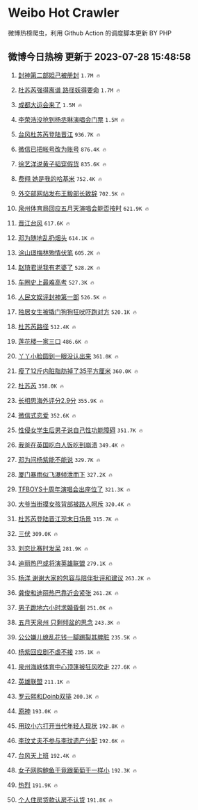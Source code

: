 # Weibo Hot Crawler 



微博热榜爬虫，利用 Github Action 的调度脚本更新 BY PHP 


## 微博今日热榜 更新于 2023-07-28 15:48:58 
1. [封神第二部妲己被册封](https://s.weibo.com/weibo?q=%E5%B0%81%E7%A5%9E%E7%AC%AC%E4%BA%8C%E9%83%A8%E5%A6%B2%E5%B7%B1%E8%A2%AB%E5%86%8C%E5%B0%81&t=31&band_rank=1&Refer=top) `1.7M 🔥` 

1. [杜苏芮强得离谱 路径妖得要命](https://s.weibo.com/weibo?q=%E6%9D%9C%E8%8B%8F%E8%8A%AE%E5%BC%BA%E5%BE%97%E7%A6%BB%E8%B0%B1%20%E8%B7%AF%E5%BE%84%E5%A6%96%E5%BE%97%E8%A6%81%E5%91%BD&t=31&band_rank=2&Refer=top) `1.7M 🔥` 

1. [成都大运会来了](https://s.weibo.com/weibo?q=%23%E6%88%90%E9%83%BD%E5%A4%A7%E8%BF%90%E4%BC%9A%E6%9D%A5%E4%BA%86%23&t=31&band_rank=3&Refer=top) `1.5M 🔥` 

1. [李荣浩没抢到杨丞琳演唱会门票](https://s.weibo.com/weibo?q=%23%E6%9D%8E%E8%8D%A3%E6%B5%A9%E6%B2%A1%E6%8A%A2%E5%88%B0%E6%9D%A8%E4%B8%9E%E7%90%B3%E6%BC%94%E5%94%B1%E4%BC%9A%E9%97%A8%E7%A5%A8%23&t=31&band_rank=4&Refer=top) `1.5M 🔥` 

1. [台风杜苏芮登陆晋江](https://s.weibo.com/weibo?q=%23%E5%8F%B0%E9%A3%8E%E6%9D%9C%E8%8B%8F%E8%8A%AE%E7%99%BB%E9%99%86%E6%99%8B%E6%B1%9F%23&t=31&band_rank=5&Refer=top) `936.7K 🔥` 

1. [微信已把帐号改为账号](https://s.weibo.com/weibo?q=%23%E5%BE%AE%E4%BF%A1%E5%B7%B2%E6%8A%8A%E5%B8%90%E5%8F%B7%E6%94%B9%E4%B8%BA%E8%B4%A6%E5%8F%B7%23&t=31&band_rank=6&Refer=top) `876.4K 🔥` 

1. [徐艺洋说黄子韬穿假货](https://s.weibo.com/weibo?q=%23%E5%BE%90%E8%89%BA%E6%B4%8B%E8%AF%B4%E9%BB%84%E5%AD%90%E9%9F%AC%E7%A9%BF%E5%81%87%E8%B4%A7%23&t=31&band_rank=7&Refer=top) `835.6K 🔥` 

1. [费翔 她是我的哈基米](https://s.weibo.com/weibo?q=%E8%B4%B9%E7%BF%94%20%E5%A5%B9%E6%98%AF%E6%88%91%E7%9A%84%E5%93%88%E5%9F%BA%E7%B1%B3&t=31&band_rank=8&Refer=top) `752.4K 🔥` 

1. [外交部网站发布王毅部长致辞](https://s.weibo.com/weibo?q=%23%E5%A4%96%E4%BA%A4%E9%83%A8%E7%BD%91%E7%AB%99%E5%8F%91%E5%B8%83%E7%8E%8B%E6%AF%85%E9%83%A8%E9%95%BF%E8%87%B4%E8%BE%9E%23&t=31&band_rank=9&Refer=top) `702.5K 🔥` 

1. [泉州体育局回应五月天演唱会能否按时](https://s.weibo.com/weibo?q=%23%E6%B3%89%E5%B7%9E%E4%BD%93%E8%82%B2%E5%B1%80%E5%9B%9E%E5%BA%94%E4%BA%94%E6%9C%88%E5%A4%A9%E6%BC%94%E5%94%B1%E4%BC%9A%E8%83%BD%E5%90%A6%E6%8C%89%E6%97%B6%23&t=31&band_rank=10&Refer=top) `621.9K 🔥` 

1. [晋江台风](https://s.weibo.com/weibo?q=%E6%99%8B%E6%B1%9F%E5%8F%B0%E9%A3%8E&t=31&band_rank=11&Refer=top) `617.6K 🔥` 

1. [邓为随地乱扔烟头](https://s.weibo.com/weibo?q=%23%E9%82%93%E4%B8%BA%E9%9A%8F%E5%9C%B0%E4%B9%B1%E6%89%94%E7%83%9F%E5%A4%B4%23&t=31&band_rank=12&Refer=top) `614.1K 🔥` 

1. [涂山璟梅林殉情伏笔](https://s.weibo.com/weibo?q=%23%E6%B6%82%E5%B1%B1%E7%92%9F%E6%A2%85%E6%9E%97%E6%AE%89%E6%83%85%E4%BC%8F%E7%AC%94%23&t=31&band_rank=13&Refer=top) `605.2K 🔥` 

1. [赵琦君说我有老婆了](https://s.weibo.com/weibo?q=%23%E8%B5%B5%E7%90%A6%E5%90%9B%E8%AF%B4%E6%88%91%E6%9C%89%E8%80%81%E5%A9%86%E4%BA%86%23&t=31&band_rank=14&Refer=top) `528.2K 🔥` 

1. [车圈史上最难高考](https://s.weibo.com/weibo?q=%23%E8%BD%A6%E5%9C%88%E5%8F%B2%E4%B8%8A%E6%9C%80%E9%9A%BE%E9%AB%98%E8%80%83%23&t=31&band_rank=15&Refer=top) `527.3K 🔥` 

1. [人民文娱评封神第一部](https://s.weibo.com/weibo?q=%23%E4%BA%BA%E6%B0%91%E6%96%87%E5%A8%B1%E8%AF%84%E5%B0%81%E7%A5%9E%E7%AC%AC%E4%B8%80%E9%83%A8%23&t=31&band_rank=16&Refer=top) `526.5K 🔥` 

1. [独居女生被撬门狗狗狂吠吓跑对方](https://s.weibo.com/weibo?q=%23%E7%8B%AC%E5%B1%85%E5%A5%B3%E7%94%9F%E8%A2%AB%E6%92%AC%E9%97%A8%E7%8B%97%E7%8B%97%E7%8B%82%E5%90%A0%E5%90%93%E8%B7%91%E5%AF%B9%E6%96%B9%23&t=31&band_rank=17&Refer=top) `520.1K 🔥` 

1. [杜苏芮路径](https://s.weibo.com/weibo?q=%E6%9D%9C%E8%8B%8F%E8%8A%AE%E8%B7%AF%E5%BE%84&t=31&band_rank=18&Refer=top) `512.4K 🔥` 

1. [莲花楼一家三口](https://s.weibo.com/weibo?q=%23%E8%8E%B2%E8%8A%B1%E6%A5%BC%E4%B8%80%E5%AE%B6%E4%B8%89%E5%8F%A3%23&t=31&band_rank=19&Refer=top) `486.6K 🔥` 

1. [丫丫小脸圆到一眼没认出来](https://s.weibo.com/weibo?q=%23%E4%B8%AB%E4%B8%AB%E5%B0%8F%E8%84%B8%E5%9C%86%E5%88%B0%E4%B8%80%E7%9C%BC%E6%B2%A1%E8%AE%A4%E5%87%BA%E6%9D%A5%23&t=31&band_rank=20&Refer=top) `361.0K 🔥` 

1. [瘦了12斤内脏脂肪掉了35平方厘米](https://s.weibo.com/weibo?q=%23%E7%98%A6%E4%BA%8612%E6%96%A4%E5%86%85%E8%84%8F%E8%84%82%E8%82%AA%E6%8E%89%E4%BA%8635%E5%B9%B3%E6%96%B9%E5%8E%98%E7%B1%B3%23&t=31&band_rank=21&Refer=top) `360.0K 🔥` 

1. [杜苏芮](https://s.weibo.com/weibo?q=%E6%9D%9C%E8%8B%8F%E8%8A%AE&t=31&band_rank=22&Refer=top) `358.0K 🔥` 

1. [长相思海外评分2.9分](https://s.weibo.com/weibo?q=%23%E9%95%BF%E7%9B%B8%E6%80%9D%E6%B5%B7%E5%A4%96%E8%AF%84%E5%88%862.9%E5%88%86%23&t=31&band_rank=23&Refer=top) `355.9K 🔥` 

1. [微信式恋爱](https://s.weibo.com/weibo?q=%E5%BE%AE%E4%BF%A1%E5%BC%8F%E6%81%8B%E7%88%B1&t=31&band_rank=24&Refer=top) `352.6K 🔥` 

1. [性侵女学生后男子说自己性功能障碍](https://s.weibo.com/weibo?q=%23%E6%80%A7%E4%BE%B5%E5%A5%B3%E5%AD%A6%E7%94%9F%E5%90%8E%E7%94%B7%E5%AD%90%E8%AF%B4%E8%87%AA%E5%B7%B1%E6%80%A7%E5%8A%9F%E8%83%BD%E9%9A%9C%E7%A2%8D%23&t=31&band_rank=25&Refer=top) `351.7K 🔥` 

1. [我爸在英国吃白人饭吃到崩溃](https://s.weibo.com/weibo?q=%23%E6%88%91%E7%88%B8%E5%9C%A8%E8%8B%B1%E5%9B%BD%E5%90%83%E7%99%BD%E4%BA%BA%E9%A5%AD%E5%90%83%E5%88%B0%E5%B4%A9%E6%BA%83%23&t=31&band_rank=26&Refer=top) `349.4K 🔥` 

1. [邓为问杨紫能不能说](https://s.weibo.com/weibo?q=%23%E9%82%93%E4%B8%BA%E9%97%AE%E6%9D%A8%E7%B4%AB%E8%83%BD%E4%B8%8D%E8%83%BD%E8%AF%B4%23&t=31&band_rank=27&Refer=top) `329.7K 🔥` 

1. [厦门暴雨似飞瀑倾泄而下](https://s.weibo.com/weibo?q=%23%E5%8E%A6%E9%97%A8%E6%9A%B4%E9%9B%A8%E4%BC%BC%E9%A3%9E%E7%80%91%E5%80%BE%E6%B3%84%E8%80%8C%E4%B8%8B%23&t=31&band_rank=28&Refer=top) `327.2K 🔥` 

1. [TFBOYS十周年演唱会出座位了](https://s.weibo.com/weibo?q=%23TFBOYS%E5%8D%81%E5%91%A8%E5%B9%B4%E6%BC%94%E5%94%B1%E4%BC%9A%E5%87%BA%E5%BA%A7%E4%BD%8D%E4%BA%86%23&t=31&band_rank=29&Refer=top) `321.3K 🔥` 

1. [大爷当街摸女孩背部被路人呵斥](https://s.weibo.com/weibo?q=%23%E5%A4%A7%E7%88%B7%E5%BD%93%E8%A1%97%E6%91%B8%E5%A5%B3%E5%AD%A9%E8%83%8C%E9%83%A8%E8%A2%AB%E8%B7%AF%E4%BA%BA%E5%91%B5%E6%96%A5%23&t=31&band_rank=30&Refer=top) `320.4K 🔥` 

1. [杜苏芮登陆晋江现末日场景](https://s.weibo.com/weibo?q=%23%E6%9D%9C%E8%8B%8F%E8%8A%AE%E7%99%BB%E9%99%86%E6%99%8B%E6%B1%9F%E7%8E%B0%E6%9C%AB%E6%97%A5%E5%9C%BA%E6%99%AF%23&t=31&band_rank=31&Refer=top) `315.7K 🔥` 

1. [三伏](https://s.weibo.com/weibo?q=%E4%B8%89%E4%BC%8F&t=31&band_rank=32&Refer=top) `309.0K 🔥` 

1. [刘恋比赛时发呆](https://s.weibo.com/weibo?q=%E5%88%98%E6%81%8B%E6%AF%94%E8%B5%9B%E6%97%B6%E5%8F%91%E5%91%86&t=31&band_rank=33&Refer=top) `281.9K 🔥` 

1. [迪丽热巴或将演英雄联盟](https://s.weibo.com/weibo?q=%23%E8%BF%AA%E4%B8%BD%E7%83%AD%E5%B7%B4%E6%88%96%E5%B0%86%E6%BC%94%E8%8B%B1%E9%9B%84%E8%81%94%E7%9B%9F%23&t=31&band_rank=34&Refer=top) `279.1K 🔥` 

1. [杨洋 谢谢大家的包容与陪伴批评和建议](https://s.weibo.com/weibo?q=%E6%9D%A8%E6%B4%8B%20%E8%B0%A2%E8%B0%A2%E5%A4%A7%E5%AE%B6%E7%9A%84%E5%8C%85%E5%AE%B9%E4%B8%8E%E9%99%AA%E4%BC%B4%E6%89%B9%E8%AF%84%E5%92%8C%E5%BB%BA%E8%AE%AE&t=31&band_rank=35&Refer=top) `263.2K 🔥` 

1. [龚俊和迪丽热巴靠近会紧张](https://s.weibo.com/weibo?q=%23%E9%BE%9A%E4%BF%8A%E5%92%8C%E8%BF%AA%E4%B8%BD%E7%83%AD%E5%B7%B4%E9%9D%A0%E8%BF%91%E4%BC%9A%E7%B4%A7%E5%BC%A0%23&t=31&band_rank=36&Refer=top) `261.2K 🔥` 

1. [男子跪地六小时求婚昏倒](https://s.weibo.com/weibo?q=%23%E7%94%B7%E5%AD%90%E8%B7%AA%E5%9C%B0%E5%85%AD%E5%B0%8F%E6%97%B6%E6%B1%82%E5%A9%9A%E6%98%8F%E5%80%92%23&t=31&band_rank=37&Refer=top) `251.0K 🔥` 

1. [五月天泉州 只剩倾盆的思念](https://s.weibo.com/weibo?q=%E4%BA%94%E6%9C%88%E5%A4%A9%E6%B3%89%E5%B7%9E%20%E5%8F%AA%E5%89%A9%E5%80%BE%E7%9B%86%E7%9A%84%E6%80%9D%E5%BF%B5&t=31&band_rank=38&Refer=top) `243.3K 🔥` 

1. [公公嫌儿媳乱花钱一脚踢裂其脾脏](https://s.weibo.com/weibo?q=%23%E5%85%AC%E5%85%AC%E5%AB%8C%E5%84%BF%E5%AA%B3%E4%B9%B1%E8%8A%B1%E9%92%B1%E4%B8%80%E8%84%9A%E8%B8%A2%E8%A3%82%E5%85%B6%E8%84%BE%E8%84%8F%23&t=31&band_rank=39&Refer=top) `235.5K 🔥` 

1. [杨紫回应剧不虐不接](https://s.weibo.com/weibo?q=%23%E6%9D%A8%E7%B4%AB%E5%9B%9E%E5%BA%94%E5%89%A7%E4%B8%8D%E8%99%90%E4%B8%8D%E6%8E%A5%23&t=31&band_rank=40&Refer=top) `235.1K 🔥` 

1. [泉州海峡体育中心顶篷被狂风吹走](https://s.weibo.com/weibo?q=%23%E6%B3%89%E5%B7%9E%E6%B5%B7%E5%B3%A1%E4%BD%93%E8%82%B2%E4%B8%AD%E5%BF%83%E9%A1%B6%E7%AF%B7%E8%A2%AB%E7%8B%82%E9%A3%8E%E5%90%B9%E8%B5%B0%23&t=31&band_rank=41&Refer=top) `227.6K 🔥` 

1. [英雄联盟](https://s.weibo.com/weibo?q=%E8%8B%B1%E9%9B%84%E8%81%94%E7%9B%9F&t=31&band_rank=42&Refer=top) `211.1K 🔥` 

1. [罗云熙和Doinb双排](https://s.weibo.com/weibo?q=%23%E7%BD%97%E4%BA%91%E7%86%99%E5%92%8CDoinb%E5%8F%8C%E6%8E%92%23&t=31&band_rank=43&Refer=top) `200.3K 🔥` 

1. [原神](https://s.weibo.com/weibo?q=%E5%8E%9F%E7%A5%9E&t=31&band_rank=44&Refer=top) `193.0K 🔥` 

1. [用玟小六打开当代年轻人现状](https://s.weibo.com/weibo?q=%23%E7%94%A8%E7%8E%9F%E5%B0%8F%E5%85%AD%E6%89%93%E5%BC%80%E5%BD%93%E4%BB%A3%E5%B9%B4%E8%BD%BB%E4%BA%BA%E7%8E%B0%E7%8A%B6%23&t=31&band_rank=45&Refer=top) `192.8K 🔥` 

1. [李玟丈夫不参与李玟遗产分配](https://s.weibo.com/weibo?q=%23%E6%9D%8E%E7%8E%9F%E4%B8%88%E5%A4%AB%E4%B8%8D%E5%8F%82%E4%B8%8E%E6%9D%8E%E7%8E%9F%E9%81%97%E4%BA%A7%E5%88%86%E9%85%8D%23&t=31&band_rank=46&Refer=top) `192.6K 🔥` 

1. [台风天上班](https://s.weibo.com/weibo?q=%E5%8F%B0%E9%A3%8E%E5%A4%A9%E4%B8%8A%E7%8F%AD&t=31&band_rank=47&Refer=top) `192.4K 🔥` 

1. [女子网购鲍鱼干竟跟葡萄干一样小](https://s.weibo.com/weibo?q=%23%E5%A5%B3%E5%AD%90%E7%BD%91%E8%B4%AD%E9%B2%8D%E9%B1%BC%E5%B9%B2%E7%AB%9F%E8%B7%9F%E8%91%A1%E8%90%84%E5%B9%B2%E4%B8%80%E6%A0%B7%E5%B0%8F%23&t=31&band_rank=48&Refer=top) `192.3K 🔥` 

1. [热烈](https://s.weibo.com/weibo?q=%E7%83%AD%E7%83%88&t=31&band_rank=49&Refer=top) `191.9K 🔥` 

1. [个人住房贷款认房不认贷](https://s.weibo.com/weibo?q=%23%E4%B8%AA%E4%BA%BA%E4%BD%8F%E6%88%BF%E8%B4%B7%E6%AC%BE%E8%AE%A4%E6%88%BF%E4%B8%8D%E8%AE%A4%E8%B4%B7%23&t=31&band_rank=50&Refer=top) `191.8K 🔥` 

